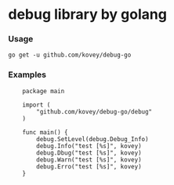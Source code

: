 # debug library by golang
### Usage
    go get -u github.com/kovey/debug-go
### Examples
```golang
    package main

    import (
        "github.com/kovey/debug-go/debug"
    )

    func main() {
        debug.SetLevel(debug.Debug_Info)
        debug.Info("test [%s]", kovey)
        debug.Dbug("test [%s]", kovey)
        debug.Warn("test [%s]", kovey)
        debug.Erro("test [%s]", kovey)
    }

```
